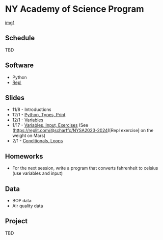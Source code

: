 # NY Academy of Science Program

[img1](https://github.com/scharffc/nyashighschool/blob/main/images/IMG_0967.jpg)

## Schedule

TBD

## Software

* Python
* [Repl](https://replit.com)
  
## Slides

* 11/8 - Introductions
* 12/1 - [Python, Types, Print](https://docs.google.com/presentation/d/1k2Vk7Sb8bYdjP1gap9c1Tf48Aor62THyUWTjsyy0XYI/edit?usp=sharing)
* 12/1 - [Variables](https://docs.google.com/presentation/d/1AAKbWngXurrr58f3IX7uiYWzBkCiVIGH8jEy7p4oOWc/edit)
* 1/17 - [Variables, Input, Exercises](https://docs.google.com/presentation/d/1AAKbWngXurrr58f3IX7uiYWzBkCiVIGH8jEy7p4oOWc/edit) (See (https://replit.com/@scharffc/NYSA2023-2024)[Repl exercise] on the weight on Mars) 
* 2/1 - [Conditionals, Loops](https://docs.google.com/presentation/d/1eeIE1Mq6dLNPA7bpe2dlwoxh7H918p_AuyW5MBc3_KQ/edit)

## Homeworks

* For the next session, write a program that converts fahrenheit to celsius (use variables and input)

## Data

* BOP data
* Air quality data

## Project

TBD
